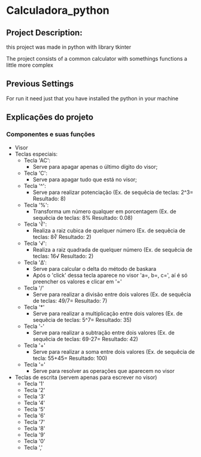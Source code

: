 # Calculadora_python

## Project Description:

this project was made in python with library tkinter

The project consists of a common calculator with somethings functions a little more complex

## Previous Settings

For run it need just that you have installed the python in your machine

## Explicações do projeto

### Componentes e suas funções
+ Visor
+ Teclas especiais:
  + Tecla 'AC':
    + Serve para apagar apenas o último dígito do visor;
  + Tecla 'C':
    + Serve para apagar tudo que está no visor;
  + Tecla '^':
    + Serve para realizar potenciação (Ex. de sequêcia de teclas: 2^3= Resultado: 8)
  + Tecla '%':
    + Transforma um número qualquer em porcentagem (Ex. de sequêcia de teclas: 8% Resultado: 0.08)
  + Tecla '∛':
    + Realiza a raiz cubica de quelquer número (Ex. de sequêcia de teclas: 8∛ Resultado: 2)
  + Tecla '√':
    + Realiza a raiz quadrada de quelquer número (Ex. de sequêcia de teclas: 16√ Resultado: 2)
  + Tecla 'Δ':
    + Serve para calcular o delta do método de baskara
    + Após o 'click' dessa tecla aparece no visor 'a=, b=, c=', aí é só preencher os valores e clicar em '='
  + Tecla '/'
    + Serve para realizar a divisão entre dois valores (Ex. de sequêcia de teclas: 49/7= Resultado: 7)
  + Tecla '*'
    + Serve para realizar a multiplicação entre dois valores (Ex. de sequêcia de teclas: 5^7= Resultado: 35)
  + Tecla '-'
    + Serve para realizar a subtração entre dois valores (Ex. de sequêcia de teclas: 69-27= Resultado: 42)
  + Tecla '+'
    + Serve para realizar a soma entre dois valores (Ex. de sequêcia de tecla: 55+45= Resultado: 100)
  + Tecla '='
    + Serve para resolver as operações que aparecem no visor
+ Teclas de escrita (servem apenas para escrever no visor)
  + Tecla '1'
  + Tecla '2'
  + Tecla '3'
  + Tecla '4'
  + Tecla '5'
  + Tecla '6'
  + Tecla '7'
  + Tecla '8'
  + Tecla '9'
  + Tecla '0'
  + Tecla ','
